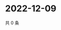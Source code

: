 # 2022-12-09

共 0 条

<!-- BEGIN WEIBO -->
<!-- 最后更新时间 Fri Dec 09 2022 00:20:28 GMT+0800 (China Standard Time) -->

<!-- END WEIBO -->
